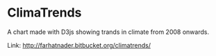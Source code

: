 # ClimaTrends

A chart made with D3js showing trands in climate from 2008 onwards.

Link: http://farhatnader.bitbucket.org/climatrends/
